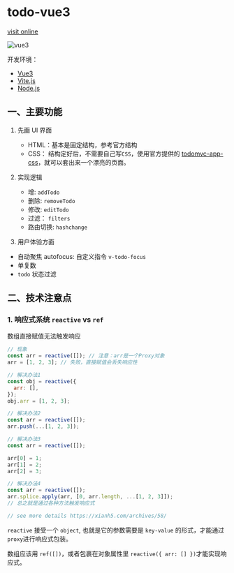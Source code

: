 # todo-vue3

[visit online](https://todo-vue3-chi.vercel.app/)

![vue3](/vue3.png)

开发环境：

- [Vue3](https://vue3js.cn/)
- [Vite.js](https://cn.vitejs.dev/)
- [Node.js](https://nodejs.org/en/)

## 一、主要功能

1. 先画 UI 界面

   - HTML：基本是固定结构，参考官方结构
   - CSS： 结构定好后，不需要自己写`CSS`，使用官方提供的 [todomvc-app-css](https://github.com/tastejs/todomvc-app-css#readme)，就可以套出来一个漂亮的页面。

2. 实现逻辑

   - 增: `addTodo`
   - 删除: `removeTodo`
   - 修改: `editTodo`
   - 过滤： `filters`
   - 路由切换: `hashchange`

3. 用户体验方面

- 自动聚焦 autofocus: 自定义指令 `v-todo-focus`
- 单复数
- `todo` 状态过滤

## 二、技术注意点

### 1. 响应式系统 `reactive` vs `ref`

数组直接赋值无法触发响应

```js
// 现象
const arr = reactive([]); // 注意：arr是一个Proxy对象
arr = [1, 2, 3]; // 失败，直接赋值会丢失响应性

// 解决办法1
const obj = reactive({
  arr: [],
});
obj.arr = [1, 2, 3];

// 解决办法2
const arr = reactive([]);
arr.push(...[1, 2, 3]);

// 解决办法3
const arr = reactive([]);

arr[0] = 1;
arr[1] = 2;
arr[2] = 3;

// 解决办法4
const arr = reactive([]);
arr.splice.apply(arr, [0, arr.length, ...[1, 2, 3]]);
// 总之就是通过各种方法触发响应式

// see more details https://xianh5.com/archives/58/
```

`reactive` 接受一个 `object`, 也就是它的参数需要是 `key-value` 的形式，才能通过`proxy`进行响应式包装。

数组应该用 `ref([])`，或者包裹在对象属性里 `reactive({ arr: [] })`才能实现响应式。
